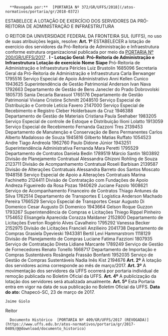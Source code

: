       **Revogada por:**  [PORTARIA Nº 372/GR/UFFS/2018](/atos-normativos/portaria/gr/2018-0372) 

   ESTABELECE A LOTAÇÃO DE EXERCÍCIO DOS SERVIDORES DA PRÓ-REITORIA DE ADMINISTRAÇÃO E INFRAESTRUTURA  

 O REITOR DA UNIVERSIDADE FEDERAL DA FRONTEIRA SUL (UFFS), no uso de suas atribuições legais, resolve:   **Art. 1º** ESTABELECER a lotação de exercício dos servidores da Pró-Reitoria de Administração e Infraestrutura conforme estrutura organizacional publicada por meio da [PORTARIA Nº 200/GR/UFFS/2017](https://www.uffs.edu.br/atos-normativos/portaria/gr/2017-0200)  . **I - Lotação Geral: Pró-Reitoria de Administração e Infraestrutura**      **Lotação de exercício**    **Nome**    **Siape**      Pró-Reitoria de Administração e Infraestrutura   Péricles Luiz Brustolin   1685096     Secretaria Geral da Pró-Reitoria de Administração e Infraestrutura   Carla Berwanger   1795516     Serviço Especial de Apoio Administrativo   Anni Kellen Cunico   1943625     Superintendência de Gestão Patrimonial   Anderson Ivan Nava   1792663     Departamento de Gestão de Bens   Janecler do Prado Dobrovolski   1805735     Sania Decarla Barasuol   1765176     Departamento de Gestão Patrimonial   Viviane Cristine Schmitt   2048510     Serviço Especial de Distribuição e Controle   Letícia Favero   2147000     Serviço Especial de Recebimento e Registro   Cleber Holderbaum da Cruz   1946388     Departamento de Gestão de Materiais   Cristiana Paula Seehaber   1983205     Serviço Especial de controle de Estoque e Distribuição   Ilioni Lolatto   1913059     Serviço Especial de Recebimento   Fernanda Gazzoni Tres   2139453     Departamento de Manutenção e Conservação de Bens Permanentes   Carlos Alberto Madalosso de Souza   1945816     Gilberto Matias Ruffato   1054523     Andre Tiago Andreola   1962760     Paulo Didone Júnior   1943251     Superintendência Administrativa   Fernanda Mara Peretti   1795529     Departamento de Contratos   Daniela Bedin   1789519     Márcio Santin   1803892     Divisão de Planejamento Contratual   Alessandra Ghizoni Rohling de Souza   2123711     Divisão de Acompanhamento Contratual   Roseli Barbisan   2139587     Divisão de Alterações Contratuais   Alessandra Barreto dos Santos Moscato   1948158     Serviço Especial de Apoio a Alterações Contratuais   Marina Fachinetto   2124411     Divisão de Contratação com Fundações de Apoio   Andreza Figueiredo da Rosa Pozas   1940629     Juciane Fazolo   1608621     Serviço de Acompanhamento Financeiro de Contratos   Thiago Antunes da Silva   1762514     Departamento de Transportes E Logística   Anderson Machado Pereira   1766529     Serviço Especial de Transportes   Cesar Augusto Di Domenico Cesar Augusto Di Domenico   1943664     Gelson Roque Guzzon   1793267     Superintendência de Compras e Licitações   Thiego Rippel Pinheiro   1754652     Elisangela Aparecida Corazza Maldaner   2152800     Departamento de Licitações   Everton Rogério Alves Cavalheiro   1795292     Vanessa Becker   2152975     Divisão de Licitações   Francieli Anzilieiro   2041738     Departamento de Compras   Grasiela Dyevieski   1943381     Bertil Levi Hammarstrom   1118129     Divisão de Planejamento de Compras   Luciane Fatima Fazzioni   1807935     Serviço de Contratação Direta   Lidiane Marcante   1789249     Serviço de Gestão de Fornecedores   Renato Tonello   1668717     Departamento de Importação e Compras Sustentáveis   Rosângela Frassão Bonfanti   1952035     Serviço de Gestão de Compras Sustentáveis   Nadia Inês Kist   2194676       **Art. 2º** A lotação dos servidores acima corresponde ao mês de março/2017.   **Art. 3º** A movimentação dos servidores da UFFS ocorrerá por portaria individual de remoção publicada no Boletim Oficial da UFFS.   **Art. 4º** A publicização da lotação dos servidores será atualizada anualmente.   **Art. 5º** Esta Portaria entra em vigor na data de sua publicação no Boletim Oficial da UFFS.      **Data do ato:** Chapecó-SC, 23 de março de 2017.   
 

    Jaime Giolo   
 Reitor 

      Documento Histórico  [PORTARIA Nº 409/GR/UFFS/2017 (REVOGADA)](https://www.uffs.edu.br/atos-normativos/portaria/gr/2017-0409/@@download/documento_historico)     
      